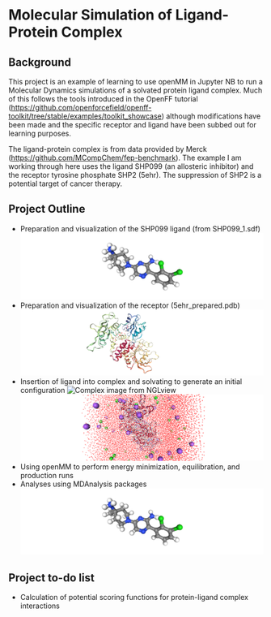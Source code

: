 # Molecular Simulation of Ligand-Protein Complex

## Background
This project is an example of learning to use openMM in Jupyter NB to run a Molecular Dynamics simulations of a solvated protein ligand complex. Much of this follows the tools introduced in the OpenFF tutorial (https://github.com/openforcefield/openff-toolkit/tree/stable/examples/toolkit_showcase) although modifications have been made and the specific receptor and ligand have been subbed out for learning purposes. 

The ligand-protein complex is from data provided by Merck (https://github.com/MCompChem/fep-benchmark). The example I am working through here uses the ligand SHP099 (an allosteric inhibitor) and the receptor tyrosine phosphate SHP2 (5ehr). The suppression of SHP2 is a potential target of cancer therapy. 

## Project Outline
- Preparation and visualization of the SHP099 ligand (from SHP099_1.sdf)
  ![Ligand image from NGLview](ligand.png)
- Preparation and visualization of the receptor (5ehr_prepared.pdb)
  ![Receptor image from NGLview](receptor.png)
- Insertion of ligand into complex and solvating to generate an initial configuration
  ![Complex image from NGLview](complex.png)
  ![Solvated Complex image from NGLview](solvated_complex.png)
- Using openMM to perform energy minimization, equilibration, and production runs
- Analyses using MDAnalysis packages
  ![Ligand image from NGLview](ligand.png)

## Project to-do list
- Calculation of potential scoring functions for protein-ligand complex interactions
